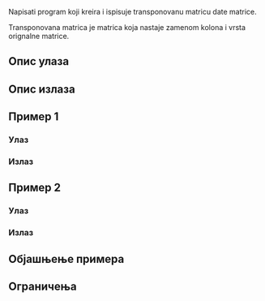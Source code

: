 Napisati program koji kreira i ispisuje transponovanu matricu date matrice.

Transponovana matrica je matrica koja nastaje zamenom kolona i vrsta orignalne matrice.

## Опис улаза

## Опис излаза

## Пример 1

### Улаз

### Излаз

## Пример 2

### Улаз

### Излаз

## Објашњење примера

## Ограничења